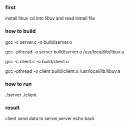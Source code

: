 ### first
install libuv
cd into libuv and read install file

### how to build
gcc -c server.c -o build/server.o

gcc -pthread -o server build/server.o /usr/local/lib/libuv.a

gcc -c client.c -o build/client.o

gcc -pthread -o client build/client.o /usr/local/lib/libuv.a

### how to run
./server
./client

### result
client send data to server,server echo back
